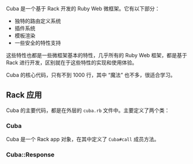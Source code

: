 Cuba 是一个基于 Rack 开发的 Ruby Web 微框架。它有以下部分：

- 独特的路由定义系统
- 插件系统
- 模板渲染
- 一些安全的特性支持

这些特性也都是一些微框架基本的特性，几乎所有的 Ruby Web 框架，都是基于 Rack 进行开发，区别就在于这些特性的实现和使用体验。

Cuba 的核心代码，只有不到 1000 行，其中 “魔法” 也不多，很适合学习。

## Rack 应用

Cuba 的主要代码，都是在外层的 `cuba.rb` 文件中。主要定义了两个类：

### Cuba

Cuba 是一个 Rack app 对象，在其中定义了 `Cuba#call` 成员方法。

### Cuba::Response
